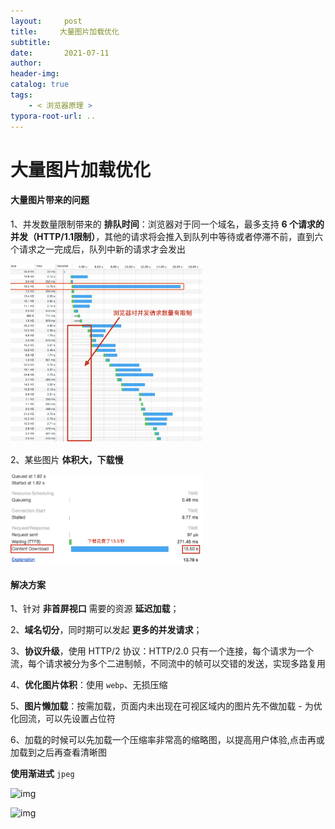 ```yaml
---
layout:     post
title:     大量图片加载优化
subtitle:  
date:       2021-07-11
author:     
header-img: 
catalog: true
tags:
    - < 浏览器原理 >
typora-root-url: ..
---
```




# 大量图片加载优化

#### **大量图片带来的问题**

1、并发数量限制带来的 **排队时间**：浏览器对于同一个域名，最多支持  **6 个请求的并发（HTTP/1.1限制）**，其他的请求将会推入到队列中等待或者停滞不前，直到六个请求之一完成后，队列中新的请求才会发出

<img src="/../img/assets_2019/image-20210711153909907.png" alt="image-20210711153909907" style="zoom:30%;" />

2、某些图片 **体积大，下载慢**

<img src="/../img/assets_2019/image-20210711154134292.png" alt="image-20210711154134292" style="zoom:30%;" />

#### 解决方案

1、针对 **非首屏视口** 需要的资源 **延迟加载**；

2、**域名切分**，同时期可以发起 **更多的并发请求**；

3、**协议升级**，使用 HTTP/2 协议：HTTP/2.0 只有一个连接，每个请求为一个流，每个请求被分为多个二进制帧，不同流中的帧可以交错的发送，实现多路复用

4、**优化图片体积**：使用 `webp`、无损压缩

5、**图片懒加载**：按需加载，页面内未出现在可视区域内的图片先不做加载 - 为优化回流，可以先设置占位符

6、加载的时候可以先加载一个压缩率非常高的缩略图，以提高用户体验,点击再或加载到之后再查看清晰图

**使用渐进式** `jpeg`

![img](/../img/assets_2019/20210329003528969.gif#pic_center.png)

![img](/../img/assets_2019/20210329003517100.gif#pic_center.png)
